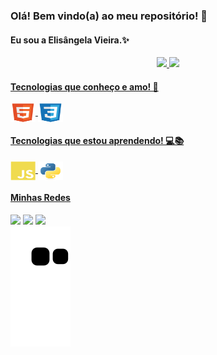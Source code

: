 ### Olá! Bem vindo(a) ao meu repositório! 🤩
#### Eu sou a Elisângela Vieira.✨

<div align="center">
  <a href="https://github.com/EllieVieira">
  <img height="180em" src="https://github-readme-stats.vercel.app/api?username=EllieVieira&show_icons=true&theme=nightowl&include_all_commits=true&count_private=true"/>

  <img height="180em" src="https://github-readme-stats.vercel.app/api/top-langs/?username=EllieVieira&layout=compact&langs_count=7&theme=nightowl"/>
</div>
  
<div class="container-redes">

  #### Tecnologias que conheço e amo! 💖

  <div style="display: inline_block">
    <img align="center" alt="Ellie-HTML" height="30" width="40" src="https://raw.githubusercontent.com/devicons/devicon/master/icons/html5/html5-original.svg">
  <img align="center" alt="Ellie-CSS" height="30" width="40" src="https://raw.githubusercontent.com/devicons/devicon/master/icons/css3/css3-original.svg">
    
  #### Tecnologias que estou aprendendo! 💻📚

  <img align="center" alt="Ellie-Js" height="30" width="40" src="https://raw.githubusercontent.com/devicons/devicon/master/icons/javascript/javascript-plain.svg">
    <img align="center" alt="Ellie-Python" height="30" width="40" src="https://raw.githubusercontent.com/devicons/devicon/master/icons/python/python-original.svg">
  </div>
    
  #### Minhas Redes

  <div style="display: inline_block">
    <a href="https://www.linkedin.com/in/eelisangelavieira/" target="_blank"><img src="https://img.shields.io/badge/-LinkedIn-%230077B5?style=for-the-badge&logo=linkedin&logoColor=white" target="_blank"></a>
    <a href="https://www.instagram.com/ellievieira_b/" target="_blank"><img src="https://img.shields.io/badge/-Instagram-%23E4405F?style=for-the-badge&logo=instagram&logoColor=white" target="_blank"></a>
    <a href="https://twitter.com/EllieVieira_B" target="_blank"><img src="https://img.shields.io/badge/Twitter-1DA1F2?style=for-the-badge&logo=twitter&logoColor=white" target="_blank"></a>

  </div>

<picture>
  <source media="(prefers-color-scheme: dark)" srcset="https://raw.githubusercontent.com/EllieVieira/EllieVieira/output/github-contribution-grid-snake-dark.svg">
  <source media="(prefers-color-scheme: light)" srcset="https://raw.githubusercontent.com/EllieVieira/EllieVieira/output/github-contribution-grid-snake.svg">
  <img alt="github contribution grid snake animation" src="https://raw.githubusercontent.com/EllieVieira/EllieVieira/output/github-contribution-grid-snake.svg">
</picture>
